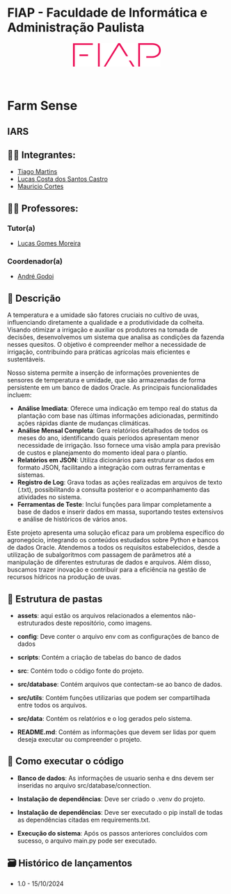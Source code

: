 # FIAP - Faculdade de Informática e Administração Paulista

<p align="center">
<a href= "https://www.fiap.com.br/"><img src="assets/logo-fiap.png" alt="FIAP - Faculdade de Informática e Admnistração Paulista" border="0" width=40% height=40%></a>
</p>

<br>

# Farm Sense

## IARS

## 👨‍🎓 Integrantes: 
- <a href="https://www.linkedin.com/company/inova-fusca">Tiago Martins</a>
- <a href="https://www.linkedin.com/in/lucas-castro-32263bb5 ">Lucas Costa dos Santos Castro</a>
- <a href="https://www.linkedin.com/in/mauricio-cortes-5488a61a9/">Mauricio Cortes</a> 

## 👩‍🏫 Professores:
### Tutor(a) 
- <a href="https://www.linkedin.com/in/lucas-gomes-moreira-15a8452a/">Lucas Gomes Moreira</a>
### Coordenador(a)
- <a href="https://www.linkedin.com/in/profandregodoi/">André Godoi</a>


## 📜 Descrição

A temperatura e a umidade são fatores cruciais no cultivo de uvas, influenciando diretamente a qualidade e a produtividade da colheita. Visando otimizar a irrigação e auxiliar os produtores na tomada de decisões, desenvolvemos um sistema que analisa as condições da fazenda nesses quesitos. O objetivo é compreender melhor a necessidade de irrigação, contribuindo para práticas agrícolas mais eficientes e sustentáveis.

Nosso sistema permite a inserção de informações provenientes de sensores de temperatura e umidade, que são armazenadas de forma persistente em um banco de dados Oracle. As principais funcionalidades incluem:

- **Análise Imediata**: Oferece uma indicação em tempo real do status da plantação com base nas últimas informações adicionadas, permitindo ações rápidas diante de mudanças climáticas.
- **Análise Mensal Completa**: Gera relatórios detalhados de todos os meses do ano, identificando quais períodos apresentam menor necessidade de irrigação. Isso fornece uma visão ampla para previsão de custos e planejamento do momento ideal para o plantio.
- **Relatórios em JSON**: Utiliza dicionários para estruturar os dados em formato JSON, facilitando a integração com outras ferramentas e sistemas.
- **Registro de Log**: Grava todas as ações realizadas em arquivos de texto (.txt), possibilitando a consulta posterior e o acompanhamento das atividades no sistema.
- **Ferramentas de Teste**: Inclui funções para limpar completamente a base de dados e inserir dados em massa, suportando testes extensivos e análise de históricos de vários anos.

Este projeto apresenta uma solução eficaz para um problema específico do agronegócio, integrando os conteúdos estudados sobre Python e bancos de dados Oracle. Atendemos a todos os requisitos estabelecidos, desde a utilização de subalgoritmos com passagem de parâmetros até a manipulação de diferentes estruturas de dados e arquivos. Além disso, buscamos trazer inovação e contribuir para a eficiência na gestão de recursos hídricos na produção de uvas.

## 📁 Estrutura de pastas

- <b>assets</b>: aqui estão os arquivos relacionados a elementos não-estruturados deste repositório, como imagens.

- <b>config</b>: Deve conter o arquivo env com as configurações de banco de dados

- <b>scripts</b>: Contém a criação de tabelas do banco de dados

- <b>src</b>: Contém todo o código fonte do projeto.

- <b>src/database</b>: Contém arquivos que contectam-se ao banco de dados.

- <b>src/utils</b>: Contém funções utilizarias que podem ser compartilhada entre todos os arquivos.

- <b>src/data</b>: Contém os relatórios e o log gerados pelo sistema.

- <b>README.md</b>: Contém as informações que devem ser lidas por quem deseja executar ou compreender o projeto.

## 🔧 Como executar o código

- <b>Banco de dados</b>: As informações de usuario senha e dns devem ser inseridas no arquivo src/database/connection.

- <b>Instalação de dependências</b>: Deve ser criado o .venv do projeto.

- <b>Instalação de dependências</b>: Deve ser executado o pip install de todas as dependências citadas em requirements.txt.

- <b>Execução do sistema</b>: Após os passos anteriores concluídos com sucesso, o arquivo main.py pode ser executado.


## 🗃 Histórico de lançamentos

* 1.0 - 15/10/2024


